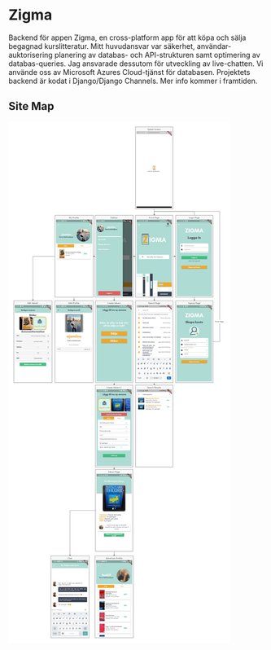 # Zigma
Backend för appen Zigma, en cross-platform app för att köpa och sälja begagnad kurslitteratur. Mitt huvudansvar var säkerhet, användar-auktorisering planering av databas- och API-strukturen samt optimering av databas-queries. Jag ansvarade dessutom för utveckling av live-chatten. Vi använde oss av Microsoft Azures Cloud-tjänst för databasen. Projektets backend är kodat i Django/Django Channels. Mer info kommer i framtiden.

## Site Map
![sitemap](app-map.jpeg?raw=true "demo1")

